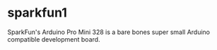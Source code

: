 # sparkfun1
SparkFun's Arduino Pro Mini 328 is a bare bones super small Arduino compatible development board.

